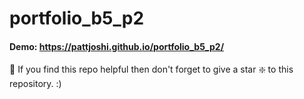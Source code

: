 # portfolio_b5_p2
#### Demo: https://pattjoshi.github.io/portfolio_b5_p2/
🙏 If you find this repo helpful then don't forget to give a star ❇️ to this repository. :)
